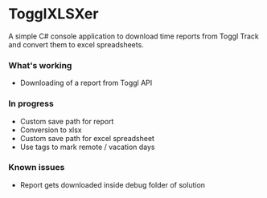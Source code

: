 # TogglXLSXer

A simple C# console application to download time reports from Toggl Track and convert them to excel spreadsheets.

### What's working
- Downloading of a report from Toggl API

### In progress
- Custom save path for report
- Conversion to xlsx
- Custom save path for excel spreadsheet
- Use tags to mark remote / vacation days

### Known issues
- Report gets downloaded inside debug folder of solution
